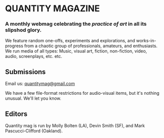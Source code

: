 # QUANTITY MAGAZINE

### A monthly webmag celebrating the *practice of art* in all its slipshod glory.

We feature random one-offs, experiments and explorations, and works-in-progress from a chaotic group of professionals, amateurs, and enthusiasts. We run media of all types: Music, visual art, fiction, non-fiction, video, audio, screenplays, etc. etc.

## Submissions

Email us: [quantitymag@gmail.com](mailto:quantitymag@gmail.com)

We have a few file-format restrictions for audio-visual items, but it's nothing unusual. We'll let you know.

## Editors

Quantity mag is run by Molly Bolten (LA), Devin Smith (SF), and Mark Pascucci-Clifford (Oakland).
